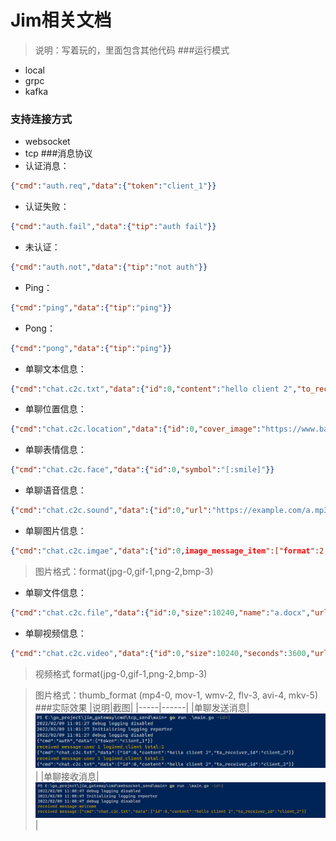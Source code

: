 Jim相关文档
===
>说明：写着玩的，里面包含其他代码
###运行模式
* local
* grpc
* kafka
### 支持连接方式
* websocket
* tcp
###消息协议
* 认证消息：
```json 
{"cmd":"auth.req","data":{"token":"client_1"}}
```
* 认证失败：
```json 
{"cmd":"auth.fail","data":{"tip":"auth fail"}}
```
* 未认证：
```json 
{"cmd":"auth.not","data":{"tip":"not auth"}}
```
* Ping：
```json 
{"cmd":"ping","data":{"tip":"ping"}}
```
* Pong：
```json 
{"cmd":"pong","data":{"tip":"ping"}}
```

* 单聊文本信息：
```json 
{"cmd":"chat.c2c.txt","data":{"id":0,"content":"hello client 2","to_receiver_id":"client_2"}}  
```
* 单聊位置信息：
```json 
{"cmd":"chat.c2c.location","data":{"id":0,"cover_image":"https://www.baidu.com/img/flexible/logo/pc/result.png","lat":116.5319,"lng":40.016465,"map_link":"https://j.map.baidu.com/8f/Q44c","desc":"深圳湾公园"}}  
```

* 单聊表情信息：
```json 
{"cmd":"chat.c2c.face","data":{"id":0,"symbol":"[:smile]"}}  
```
* 单聊语音信息：
```json 
{"cmd":"chat.c2c.sound","data":{"id":0,"url":"https://example.com/a.mp3","size":10240,"seconds":3600}}  
```
* 单聊图片信息：
```json 
{"cmd":"chat.c2c.imgae","data":{"id":0,image_message_item":["format":2,"size":10240,"width":500,"height":700,"url":""https://www.baidu.com/img/flexible/logo/pc/result.png"]}}  
```
>图片格式：format(jpg-0,gif-1,png-2,bmp-3)

* 单聊文件信息：
```json 
{"cmd":"chat.c2c.file","data":{"id":0,"size":10240,"name":"a.docx","url":"https://example/a.docx"}}  
```

* 单聊视频信息：
```json 
{"cmd":"chat.c2c.video","data":{"id":0,"size":10240,"seconds":3600,"url":"https://example/a.mp4","format":0,"thumb_url":"https://example.com/a.png","thumb_size":1024,"thumb_width":500,"thumb_height":700,"thumb_format":2}}  
```
>视频格式 format(jpg-0,gif-1,png-2,bmp-3)

>图片格式：thumb_format (mp4-0, mov-1, wmv-2, flv-3, avi-4, mkv-5)
###实际效果
|说明|截图|
|-----|------|
|单聊发送消息|![alt 单聊发送消息](./c2c_send_txt.png "单聊发送消息")|
|单聊接收消息|![alt 单聊接收消息](./c2c_receive_txt.png "单聊接收消息")|